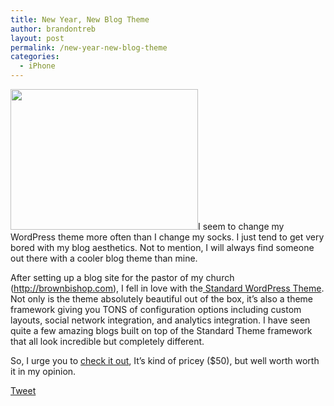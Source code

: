 ```yaml
---
title: New Year, New Blog Theme
author: brandontreb
layout: post
permalink: /new-year-new-blog-theme
categories:
  - iPhone
---
```

[<img class="alignleft" title="Standard Theme" src="http://brandontreb.com/wp-content/themes/StandardTheme_20/screenshot.png" alt="" width="300" height="225" />][1]I seem to change my WordPress theme more often than I change my socks. I just tend to get very bored with my blog aesthetics. Not to mention, I will always find someone out there with a cooler blog theme than mine.

After setting up a blog site for the pastor of my church (<http://brownbishop.com>), I fell in love with the[ Standard WordPress Theme][1]. Not only is the theme absolutely beautiful out of the box, it&#8217;s also a theme framework giving you TONS of configuration options including custom layouts, social network integration, and analytics integration. I have seen quite a few amazing blogs built on top of the Standard Theme framework that all look incredible but completely different.

So, I urge you to [check it out][1], It&#8217;s kind of pricey ($50), but well worth worth it in my opinion.

<div style="">
  <a href="http://twitter.com/share" class="twitter-share-button" data-count="horizontal" data-text="New Year, New Blog Theme" data-url="http://brandontreb.com/new-year-new-blog-theme"  data-via="brandontreb" data-related="brandontreb:">Tweet</a>
</div>

 [1]: https://www.e-junkie.com/ecom/gb.php?ii=606601&c=ib&aff=149540&cl=64302